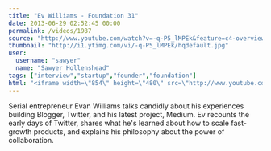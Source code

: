 ```yaml
---
title: "Ev Williams - Foundation 31"
date: 2013-06-29 02:52:45 00:00
permalink: /videos/1987
source: "http://www.youtube.com/watch?v=-q-P5_lMPEk&feature=c4-overview&list=UUSYG0DaTjEpo9LlE-f_1L1g"
thumbnail: "http://i1.ytimg.com/vi/-q-P5_lMPEk/hqdefault.jpg"
user:
  username: "sawyer"
  name: "Sawyer Hollenshead"
tags: ["interview","startup","founder","foundation"]
html: "<iframe width=\"854\" height=\"480\" src=\"http://www.youtube.com/embed/-q-P5_lMPEk?wmode=transparent&feature=oembed\" frameborder=\"0\" allowfullscreen></iframe>"
---
```


Serial entrepreneur Evan Williams talks candidly about his experiences building Blogger, Twitter, and his latest project, Medium. Ev recounts the early days of Twitter, shares what he's learned about how to scale fast-growth products, and explains his philosophy about the power of collaboration.